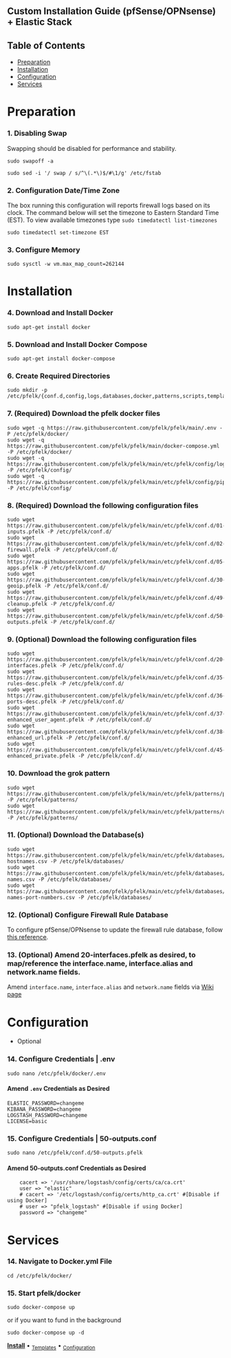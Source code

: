 ## Custom Installation Guide (pfSense/OPNsense) + Elastic Stack 

## Table of Contents

- [Preparation](#preparation)
- [Installation](#installation)
- [Configuration](#configuration)
- [Services](#services)

# Preparation

### 1. Disabling Swap
Swapping should be disabled for performance and stability.
```
sudo swapoff -a
```
```
sudo sed -i '/ swap / s/^\(.*\)$/#\1/g' /etc/fstab
```

### 2. Configuration Date/Time Zone
The box running this configuration will reports firewall logs based on its clock.  The command below will set the timezone to Eastern Standard Time (EST).  To view available timezones type `sudo timedatectl list-timezones`
```
sudo timedatectl set-timezone EST
```

### 3. Configure Memory
```
sudo sysctl -w vm.max_map_count=262144
```

# Installation

### 4. Download and Install Docker
```
sudo apt-get install docker
```
### 5. Download and Install Docker Compose
```
sudo apt-get install docker-compose
```

### 6. Create Required Directories 
```
sudo mkdir -p /etc/pfelk/{conf.d,config,logs,databases,docker,patterns,scripts,templates}
```

### 7. (Required) Download the pfelk docker files
```
sudo wget -q https://raw.githubusercontent.com/pfelk/pfelk/main/.env -P /etc/pfelk/docker/
sudo wget -q https://raw.githubusercontent.com/pfelk/pfelk/main/docker-compose.yml -P /etc/pfelk/docker/
sudo wget -q https://raw.githubusercontent.com/pfelk/pfelk/main/etc/pfelk/config/logstash.yml -P /etc/pfelk/config/
sudo wget -q https://raw.githubusercontent.com/pfelk/pfelk/main/etc/pfelk/config/pipelines.yml -P /etc/pfelk/config/
```

### 8. (Required) Download the following configuration files
```
sudo wget https://raw.githubusercontent.com/pfelk/pfelk/main/etc/pfelk/conf.d/01-inputs.pfelk -P /etc/pfelk/conf.d/
sudo wget https://raw.githubusercontent.com/pfelk/pfelk/main/etc/pfelk/conf.d/02-firewall.pfelk -P /etc/pfelk/conf.d/
sudo wget https://raw.githubusercontent.com/pfelk/pfelk/main/etc/pfelk/conf.d/05-apps.pfelk -P /etc/pfelk/conf.d/
sudo wget https://raw.githubusercontent.com/pfelk/pfelk/main/etc/pfelk/conf.d/30-geoip.pfelk -P /etc/pfelk/conf.d/
sudo wget https://raw.githubusercontent.com/pfelk/pfelk/main/etc/pfelk/conf.d/49-cleanup.pfelk -P /etc/pfelk/conf.d/
sudo wget https://raw.githubusercontent.com/pfelk/pfelk/main/etc/pfelk/conf.d/50-outputs.pfelk -P /etc/pfelk/conf.d/
```

### 9. (Optional) Download the following configuration files
```
sudo wget https://raw.githubusercontent.com/pfelk/pfelk/main/etc/pfelk/conf.d/20-interfaces.pfelk -P /etc/pfelk/conf.d/
sudo wget https://raw.githubusercontent.com/pfelk/pfelk/main/etc/pfelk/conf.d/35-rules-desc.pfelk -P /etc/pfelk/conf.d/
sudo wget https://raw.githubusercontent.com/pfelk/pfelk/main/etc/pfelk/conf.d/36-ports-desc.pfelk -P /etc/pfelk/conf.d/
sudo wget https://raw.githubusercontent.com/pfelk/pfelk/main/etc/pfelk/conf.d/37-enhanced_user_agent.pfelk -P /etc/pfelk/conf.d/
sudo wget https://raw.githubusercontent.com/pfelk/pfelk/main/etc/pfelk/conf.d/38-enhanced_url.pfelk -P /etc/pfelk/conf.d/
sudo wget https://raw.githubusercontent.com/pfelk/pfelk/main/etc/pfelk/conf.d/45-enhanced_private.pfelk -P /etc/pfelk/conf.d/
```

### 10. Download the grok pattern
```
sudo wget https://raw.githubusercontent.com/pfelk/pfelk/main/etc/pfelk/patterns/pfelk.grok -P /etc/pfelk/patterns/
sudo wget https://raw.githubusercontent.com/pfelk/pfelk/main/etc/pfelk/patterns/openvpn.grok -P /etc/pfelk/patterns/
```

### 11. (Optional) Download the Database(s)
```
sudo wget https://raw.githubusercontent.com/pfelk/pfelk/main/etc/pfelk/databases/private-hostnames.csv -P /etc/pfelk/databases/
sudo wget https://raw.githubusercontent.com/pfelk/pfelk/main/etc/pfelk/databases/rule-names.csv -P /etc/pfelk/databases/
sudo wget https://raw.githubusercontent.com/pfelk/pfelk/main/etc/pfelk/databases/service-names-port-numbers.csv -P /etc/pfelk/databases/
```

### 12. (Optional) Configure Firewall Rule Database
To configure pfSense/OPNsense to update the firewall rule database, follow [this reference](https://github.com/pfelk/pfelk/wiki/References:-Rule-Descriptions).

### 13. (Optional) Amend 20-interfaces.pfelk as desired, to map/reference the interface.name, interface.alias and network.name fields. 
Amend `interface.name`, `interface.alias` and `network.name` fields via [Wiki page](https://github.com/pfelk/pfelk/wiki/References:-Customized-Interface-Names)

# Configuration
* Optional

### 14. Configure Credentials | .env
```
sudo nano /etc/pfelk/docker/.env
```
#### Amend `.env` Credentials as Desired
```
ELASTIC_PASSWORD=changeme
KIBANA_PASSWORD=changeme
LOGSTASH_PASSWORD=changeme
LICENSE=basic
```

### 15. Configure Credentials | 50-outputs.conf
```
sudo nano /etc/pfelk/conf.d/50-outputs.pfelk
```
#### Amend 50-outputs.conf Credentials as Desired
```
    cacert => '/usr/share/logstash/config/certs/ca/ca.crt'
    user => "elastic"
    # cacert => '/etc/logstash/config/certs/http_ca.crt' #[Disable if using Docker]
    # user => "pfelk_logstash" #[Disable if using Docker]
    password => "changeme"
```

# Services

### 14. Navigate to Docker.yml File
```
cd /etc/pfelk/docker/
```

### 15. Start pfelk/docker
```
sudo docker-compose up
```
or if you want to fund in the background
```
sudo docker-compose up -d
```

**[Install](docker.md)** • <sub>[Templates](templates.md)</sub> • <sub>[Configuration](configuration.md)</sub>
